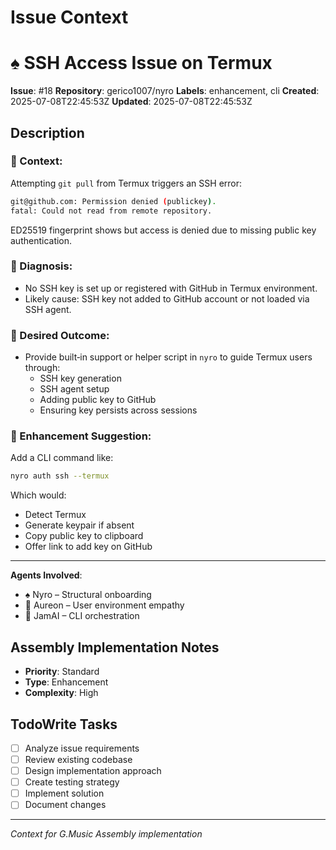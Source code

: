 # Issue Context
# ♠️ SSH Access Issue on Termux

**Issue**: #18
**Repository**: gerico1007/nyro
**Labels**: enhancement, cli
**Created**: 2025-07-08T22:45:53Z
**Updated**: 2025-07-08T22:45:53Z

## Description
### 🔧 Context:

Attempting `git pull` from Termux triggers an SSH error:

```sh
git@github.com: Permission denied (publickey).
fatal: Could not read from remote repository.
```

ED25519 fingerprint shows but access is denied due to missing public key authentication.

### 📍 Diagnosis:
- No SSH key is set up or registered with GitHub in Termux environment.
- Likely cause: SSH key not added to GitHub account or not loaded via SSH agent.

### 🌿 Desired Outcome:
- Provide built‑in support or helper script in `nyro` to guide Termux users through:
  - SSH key generation
  - SSH agent setup
  - Adding public key to GitHub
  - Ensuring key persists across sessions

### 🎸 Enhancement Suggestion:
Add a CLI command like:
```sh
nyro auth ssh --termux
```
Which would:
- Detect Termux
- Generate keypair if absent
- Copy public key to clipboard
- Offer link to add key on GitHub

---

**Agents Involved**:
- ♠️ Nyro – Structural onboarding 
- 🌿 Aureon – User environment empathy
- 🎸 JamAI – CLI orchestration

## Assembly Implementation Notes
- **Priority**: Standard
- **Type**: Enhancement
- **Complexity**: High

## TodoWrite Tasks
- [ ] Analyze issue requirements
- [ ] Review existing codebase
- [ ] Design implementation approach
- [ ] Create testing strategy
- [ ] Implement solution
- [ ] Document changes

---
*Context for G.Music Assembly implementation*
